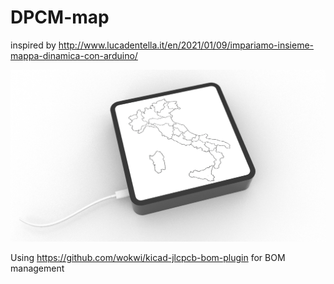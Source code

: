 # DPCM-map
inspired by http://www.lucadentella.it/en/2021/01/09/impariamo-insieme-mappa-dinamica-con-arduino/


![dpcm](proof-of-concept/proof-of-concept-v.jpg)



Using https://github.com/wokwi/kicad-jlcpcb-bom-plugin for BOM management